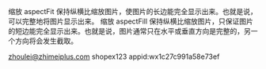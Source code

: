 缩放	aspectFit	保持纵横比缩放图片，使图片的长边能完全显示出来。也就是说，可以完整地将图片显示出来。
缩放	aspectFill	保持纵横比缩放图片，只保证图片的短边能完全显示出来。也就是说，图片通常只在水平或垂直方向是完整的，另一个方向将会发生截取。

zhoulei@zhimeiplus.com
shopex123
appid:wx1c27c991a58e73ef

